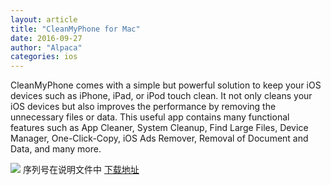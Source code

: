 ```yaml
---
layout: article
title: "CleanMyPhone for Mac"
date: 2016-09-27
author: "Alpaca"
categories: ios
---
```


CleanMyPhone comes with a simple but powerful solution to keep your iOS devices such as iPhone, iPad, or iPod touch clean. It not only cleans your iOS devices but also improves the performance by removing the unnecessary files or data. This useful app contains many functional features such as App Cleaner, System Cleanup, Find Large Files, Device Manager, One-Click-Copy, iOS Ads Remover, Removal of Document and Data, and many more.


![](http://7xqmgj.com1.z0.glb.clouddn.com/2016-10-22-133747.jpg) 
序列号在说明文件中
[下载地址](https://pan.baidu.com/s/1nvGtj7r)